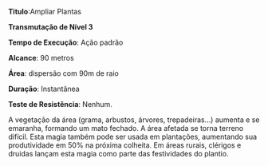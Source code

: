 **Titulo**:Ampliar Plantas

**Transmutação de Nível 3**

**Tempo de Execução**: Ação padrão

**Alcance**: 90 metros

**Área**: dispersão com 90m de raio

**Duração**: Instantânea

**Teste de Resistência**: Nenhum.

A vegetação da área (grama, arbustos, árvores, trepadeiras...) aumenta e se emaranha, formando um mato fechado. A área
afetada se torna terreno difícil.
Esta magia também pode ser usada em plantações, aumentando sua produtividade em 50% na próxima colheita. Em áreas
rurais, clérigos e druidas lançam esta magia como parte das festividades do plantio.
